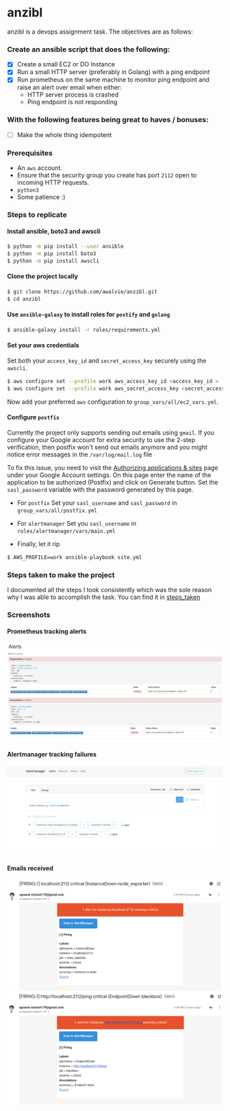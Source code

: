 # anzibl

anzibl is a devops assignment task. The objectives are as follows:

### Create an ansible script that does the following:

- [x] Create a small EC2 or DO Instance
- [x] Run a small HTTP server (preferably in Golang) with a ping endpoint
- [x] Run prometheus on the same machine to monitor ping endpoint and raise an alert over email when either:
	- HTTP server process is crashed
	- Ping endpoint is not responding

### With the following features being great to haves / bonuses:

- [ ] Make the whole thing idempotent

### Prerequisites

- An `aws` account.
- Ensure that the security group you create has port `2112` open to incoming HTTP requests.
- `python3`
- Some patience :)

### Steps to replicate

#### Install ansible, boto3 and awscli

```bash
$ python -m pip install --user ansible
$ python -m pip install boto3
$ python -m pip install awscli
```

#### Clone the project locally
```bash
$ git clone https://github.com/awalvie/anzibl.git
$ cd anzibl
```

#### Use `ansible-galaxy` to install roles for `postify` and `golang`
```bash
$ ansible-galaxy install -r roles/requirements.yml
```

#### Set your aws credentials

Set both your `access_key_id` and `secret_access_key` securely using the `awscli`.

```bash
$ aws configure set --profile work aws_access_key_id <access_key_id >
$ aws configure set --profile work aws_secret_access_key <secret_access_key >
```

Now add your preferred `aws` configuration to `group_vars/all/ec2_vars.yml`.

#### Configure `postfix`

Currently the project only supports sending out emails using `gmail`. If you configure your Google account for extra security to use the 2-step verification, then postfix won't send out emails anymore and you might notice error messages in the `/var/log/mail.log` file

To fix this issue, you need to visit the [Authorizing applications & sites](http://www.google.com/accounts/IssuedAuthSubTokens?hide_authsub=1) page under your Google Account settings. On this page enter the name of the application to be authorized (Postfix) and click on Generate button. Set the `sasl_password` variable with the password generated by this page.

- For `postfix`
Set your `sasl_username` and `sasl_password` in `group_vars/all/postfix.yml`

- For `alertmanager`
Set you `sasl_username` in `roles/alertmanager/vars/main.yml`

- Finally, let it rip
```bash
$ AWS_PROFILE=work ansible-playbook site.yml 
```


### Steps taken to make the project
I documented all the steps I took consistently which was the sole reason why I was able to accomplish the task. You can find it in [steps_taken](./STEPS_TAKEN.md)

### Screenshots

#### Prometheus tracking alerts
![](./docs/alert_monitoring.png)

#### Alertmanager tracking failures
![](./docs/alertmanager.png)

#### Emails received
![](./docs/node_exporter_email.png)
![](./docs/blackbox_email.png)